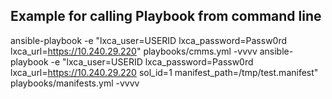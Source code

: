 Example for calling Playbook from command line
----------------------------------------------

ansible-playbook -e "lxca_user=USERID lxca_password=Passw0rd lxca_url=https://10.240.29.220" playbooks/cmms.yml -vvvv
ansible-playbook -e "lxca_user=USERID lxca_password=Passw0rd lxca_url=https://10.240.29.220 sol_id=1 manifest_path=/tmp/test.manifest" playbooks/manifests.yml -vvvv
